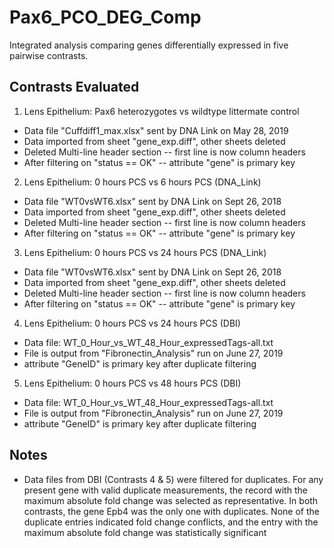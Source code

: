 # Pax6_PCO_DEG_Comp
Integrated analysis comparing genes differentially expressed in five pairwise
contrasts.

## Contrasts Evaluated
  1. Lens Epithelium: Pax6 heterozygotes vs wildtype littermate control
   + Data file "Cuffdiff1_max.xlsx" sent by DNA Link on May 28, 2019
   + Data imported from sheet "gene_exp.diff", other sheets deleted
   + Deleted Multi-line header section -- first line is now column headers
   + After filtering on "status == OK" -- attribute "gene" is primary key
    
  2. Lens Epithelium: 0 hours PCS vs 6 hours PCS (DNA_Link)
   + Data file "WT0vsWT6.xlsx" sent by DNA Link on Sept 26, 2018
   + Data imported from sheet "gene_exp.diff", other sheets deleted
   + Deleted Multi-line header section -- first line is now column headers
   + After filtering on "status == OK" -- attribute "gene" is primary key
    
  3. Lens Epithelium: 0 hours PCS vs 24 hours PCS (DNA_Link)
   + Data file "WT0vsWT6.xlsx" sent by DNA Link on Sept 26, 2018
   + Data imported from sheet "gene_exp.diff", other sheets deleted
   + Deleted Multi-line header section -- first line is now column headers
   + After filtering on "status == OK" -- attribute "gene" is primary key
    
  4. Lens Epithelium: 0 hours PCS vs 24 hours PCS (DBI)
   + Data file: WT_0_Hour_vs_WT_48_Hour_expressedTags-all.txt
   + File is output from "Fibronectin_Analysis" run on June 27, 2019
   + attribute "GeneID" is primary key after duplicate filtering
    
  5. Lens Epithelium: 0 hours PCS vs 48 hours PCS (DBI) 
   + Data file: WT_0_Hour_vs_WT_48_Hour_expressedTags-all.txt
   + File is output from "Fibronectin_Analysis" run on June 27, 2019
   + attribute "GeneID" is primary key after duplicate filtering

## Notes
  + Data files from DBI (Contrasts 4 & 5) were filtered for duplicates. For
    any present gene with valid duplicate measurements, the record with the
    maximum absolute fold change was selected as representative. In both 
    contrasts, the gene Epb4 was the only one with duplicates.  None of the
    duplicate entries indicated fold change conflicts, and the entry with
    the maximum absolute fold change was statistically significant
